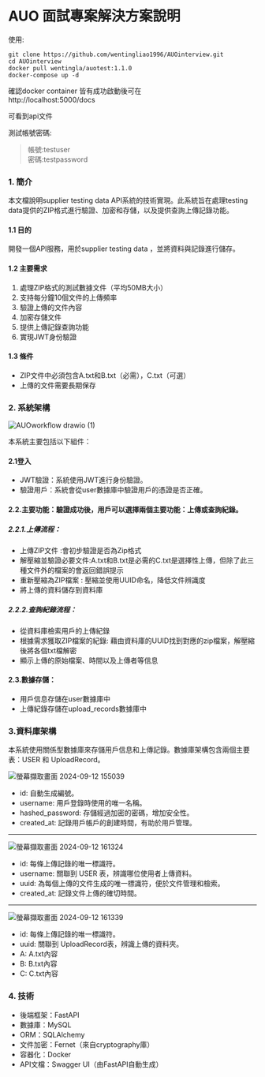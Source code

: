 # AUO 面試專案解決方案說明


使用:
```
git clone https://github.com/wentingliao1996/AUOinterview.git  
cd AUOinterview  
docker pull wentingla/auotest:1.1.0
docker-compose up -d
```


確認docker container 皆有成功啟動後可在  
http://localhost:5000/docs  

可看到api文件  

測試帳號密碼:
> 帳號:testuser  
> 密碼:testpassword  
### 1. 簡介

本文檔說明supplier testing data API系統的技術實現。此系統旨在處理testing data提供的ZIP格式進行驗證、加密和存儲，以及提供查詢上傳記錄功能。  
#### 1.1 目的

開發一個API服務，用於supplier testing data ，並將資料與記錄進行儲存。  
#### 1.2 主要需求

1. 處理ZIP格式的測試數據文件（平均50MB大小）  
2. 支持每分鐘10個文件的上傳頻率  
3. 驗證上傳的文件內容  
4. 加密存儲文件  
5. 提供上傳記錄查詢功能  
6. 實現JWT身份驗證  

#### 1.3 條件

- ZIP文件中必須包含A.txt和B.txt（必需），C.txt（可選）  
- 上傳的文件需要長期保存  



### 2. 系統架構
![AUOworkflow drawio (1)](https://github.com/user-attachments/assets/2f6f20e1-8dad-4238-a1be-24dda85ffdfc)

本系統主要包括以下組件：

#### 2.1登入
* JWT驗證：系統使用JWT進行身份驗證。  
* 驗證用戶：系統會從user數據庫中驗證用戶的憑證是否正確。  

#### 2.2.主要功能：驗證成功後，用戶可以選擇兩個主要功能：上傳或查詢紀錄。

##### 2.2.1.上傳流程：
* 上傳ZIP文件 :會初步驗證是否為Zip格式  
* 解壓縮並驗證必要文件:A.txt和B.txt是必需的C.txt是選擇性上傳，但除了此三種文件外的檔案的會返回錯誤提示  
* 重新壓縮為ZIP檔案 : 壓縮並使用UUID命名，降低文件辨識度  
* 將上傳的資料儲存到資料庫  
##### 2.2.2.查詢紀錄流程：
* 從資料庫檢索用戶的上傳紀錄
* 根據需求獲取ZIP檔案的紀錄: 藉由資料庫的UUID找到對應的zip檔案，解壓縮後將各個txt檔解密 
* 顯示上傳的原始檔案、時間以及上傳者等信息  
#### 2.3.數據存儲：
* 用戶信息存儲在user數據庫中
* 上傳紀錄存儲在upload_records數據庫中



### 3.資料庫架構
本系統使用關係型數據庫來存儲用戶信息和上傳記錄。數據庫架構包含兩個主要表：USER 和 UploadRecord。  

![螢幕擷取畫面 2024-09-12 155039](https://github.com/user-attachments/assets/c38ad78d-e6fd-443b-a5b9-c0ce188be76e)

* id: 自動生成編號。
* username: 用戶登錄時使用的唯一名稱。
* hashed_password: 存儲經過加密的密碼，增加安全性。
* created_at: 記錄用戶帳戶的創建時間，有助於用戶管理。



---
![螢幕擷取畫面 2024-09-12 161324](https://github.com/user-attachments/assets/4daa6e0f-c8de-4b74-b790-fb36b0b59eec)

* id: 每條上傳記錄的唯一標識符。
* username: 關聯到 USER 表，辨識哪位使用者上傳資料。
* uuid: 為每個上傳的文件生成的唯一標識符，便於文件管理和檢索。
* created_at: 記錄文件上傳的確切時間。


---
![螢幕擷取畫面 2024-09-12 161339](https://github.com/user-attachments/assets/ada82d1f-decc-452e-a386-c13741e7abdb)

* id: 每條上傳記錄的唯一標識符。
* uuid: 關聯到 UploadRecord表，辨識上傳的資料夾。
* A: A.txt內容
* B: B.txt內容
* C: C.txt內容

### 4. 技術

- 後端框架：FastAPI
- 數據庫：MySQL
- ORM：SQLAlchemy
- 文件加密：Fernet（來自cryptography庫）
- 容器化：Docker
- API文檔：Swagger UI（由FastAPI自動生成）
